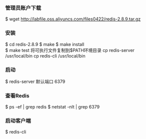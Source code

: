 ### 管理员账户下载
$ wget http://labfile.oss.aliyuncs.com/files0422/redis-2.8.9.tar.gz

### 安装
$ cd redis-2.8.9
$ make 
$ make install  
$ make test
将可执行文件复制到$PATH环境目录
cp redis-server /usr/local/bin
cp redis-cli /usr/local/bin

### 启动
$ redis-server
默认端口 6379

### 查看Redis
$ ps -ef | grep redis
$ netstat -nlt | grep 6379

### 启动客户端
$ redis-cli
